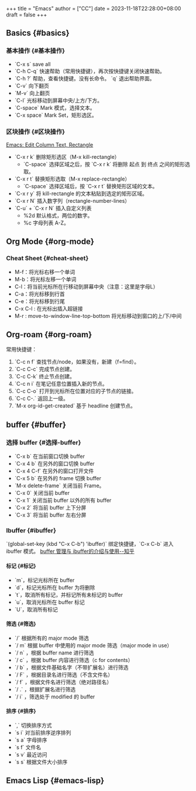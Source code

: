 +++
title = "Emacs"
author = ["CC"]
date = 2023-11-18T22:28:00+08:00
draft = false
+++

## Basics {#basics}


### 基本操作 {#基本操作}

-   \`C-x s\` save all
-   \`C-h C-q\` 快速帮助（常用快捷键），再次按快捷键关闭快速帮助。
-   \`C-h ?\` 帮助，查看快捷键。没有长命令。 \`q\` 退出帮助界面。
-   \`C-v\` 向下翻页
-   \`M-v\` 向上翻页
-   \`C-l\` 光标移动到屏幕中央/上方/下方。
-   \`C-space\` Mark 模式，选择文本。
-   \`C-x space\` Mark Set，矩形选区。


### 区块操作 {#区块操作}

[Emacs: Edit Column Text, Rectangle](http://xahlee.info/emacs/emacs/emacs_string-rectangle_ascii-art.html)

-   \`C-x r k\` 删除矩形选区（M-x kill-rectangle）
    -   \`C-space\` 选择区域之后，按  \`C-x r k\` 将删除 起点 到 终点 之间的矩形选取。
-   \`C-x r t\` 替换矩形选取（M-x replace-rectangle）
    -   \`C-space\` 选择区域后，按 \`C-x r t\` 替换矩形区域的文本。
-   \`C-x r y\` 将 kill-rectangle 的文本粘贴到选定的矩形区域。
-   \`C-x r N\` 插入数字列（rectangle-number-lines）
-   \`C-u\` + \`C-x r N\` 插入自定义列表
    -   %2d 默认格式，两位的数字。
    -   %c 字母列表 A-Z。


## Org Mode {#org-mode}


### Cheat Sheet {#cheat-sheet}

-   M-f：将光标右移一个单词
-   M-b：将光标左移一个单词
-   C-l：将当前光标所在行移动到屏幕中央（注意：这里是字母L）
-   C-a：将光标移到行首
-   C-e：将光标移到行尾
-   C-x C-l : 在光标出插入超链接
-   M-r : move-to-window-line-top-bottom 将光标移动到窗口的上/下/中间


## Org-roam {#org-roam}

常用快捷键：

1.  \`C-c n f\` 查找节点/node，如果没有，新建（f=find）。
2.  \`C-c C-c\` 完成节点创建。
3.  \`C-c C-k\` 终止节点创建。
4.  \`C-c n i\` 在笔记任意位置插入新的节点。
5.  \`C-c C-o\` 打开到光标所在位置对应的子节点的链接。
6.  \`C-c C-.\` 返回上一级。
7.  \`M-x org-id-get-created\` 基于 headline 创建节点。


## buffer {#buffer}


### 选择 buffer {#选择-buffer}

-   \`C-x b\` 在当前窗口切换 buffer
-   \`C-x 4 b\` 在另外的窗口切换 buffer
-   \`C-x 4 C-f\` 在另外的窗口打开文件
-   \`C-x 5 b\` 在另外的 frame 切换 buffer
-   \`M-x delete-frame\` 关闭当前 Frame。
-   \`C-x 0\` 关闭当前 buffer
-   \`C-x 1\` 关闭当前 buffer 以外的所有 buffer
-   \`C-x 2\` 将当前 buffer 上下分屏
-   \`C-x 3\` 将当前 buffer 左右分屏


### Ibuffer {#ibuffer}

\`(global-set-key (kbd "C-x C-b") 'ibuffer)\` 绑定快捷键，\`C-x C-b\` 进入 ibuffer 模式。
[buffer 管理与 ibuffer的介绍与使用--知乎](https://zhuanlan.zhihu.com/p/482720932)


#### 标记 {#标记}

-   \`m\`，标记光标所在 buffer
-   \`d\`，标记光标所在 buffer 为将删除
-   \`t\`，取消所有标记，并标记所有未标记的 buffer
-   \`u\`，取消光标所在 buffer 标记
-   \`U\`，取消所有标记


#### 筛选 {#筛选}

-   \`/\` 根据所有的 major mode 筛选
-   \`/ m\` 根据 buffer 中使用的 major mode 筛选（major mode in use）
-   \`/ n\` ，根据 buffer name 进行筛选
-   \`/ c\` ，根据 buffer 内容进行筛选（c for contents）
-   \`/ b\` ，根据文件基础名字（不带扩展名）进行筛选
-   \`/ F\` ，根据目录名进行筛选（不含文件名）
-   \`/ f\` ，根据文件名进行筛选（绝对路径名）
-   \`/ .\` ，根据扩展名进行筛选
-   \`/ i\` ，筛选处于 modified 的 buffer


#### 排序 {#排序}

-   \`,\` 切换排序方式
-   \`s i\` 对当前排序逆序排列
-   \`s a\` 字母排序
-   \`s f\` 文件名
-   \`s v\` 最近访问
-   \`s s\` 根据文件大小排序


## Emacs Lisp {#emacs-lisp}
